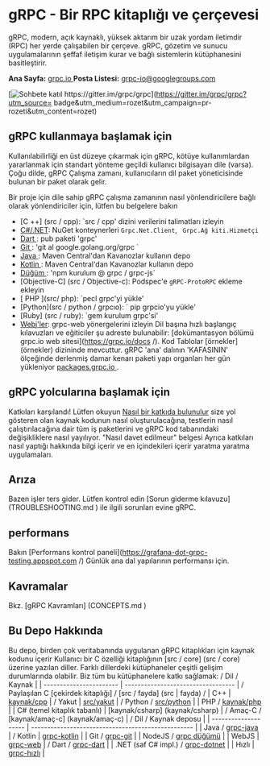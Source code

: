 #  gRPC - Bir RPC kitaplığı ve çerçevesi
 
gRPC, modern, açık kaynaklı, yüksek aktarım bir uzak yordam iletimdir (RPC)
her yerde çalışabilen bir çerçeve. gRPC, gözetim ve sunucu uygulamalarının
şeffaf iletişim kurar ve bağlı sistemlerin kütüphanesini basitleştirir.
 
<Tablo>
<tr>
<td><b>Ana Sayfa:</b></td>
<td><a href="https://grpc.io /">grpc.io </a></td>
</tr>
<tr>
<td><b>Posta Listesi:</b></td>
<td><a href="https://groups.google.com/forum /#!forum/grpc-ıo">grpc-io@googlegroups.com </a></td>
</tr>
</Tablo>
 
[![ Sohbete katıl https://gitter.im/grpc/grpc ](https://badges.gitter.im/grpc/grpc.svg)](https://gitter.im/grpc/grpc?utm_source= badge&utm_medium=rozet&utm_campaign=pr-rozeti&utm_content=rozet)
 
##  gRPC kullanmaya başlamak için
 
Kullanılabilirliği en üst düzeye çıkarmak için gRPC, kötüye kullanımlardan yararlanmak için standart yönteme geçildi
kullanıcı bilgisayarı dile (varsa). Çoğu dilde, gRPC
Çalışma zamanı, kullanıcıların dil paket yöneticisinde bulunan bir paket olarak gelir.
 
Bir proje için dile sahip gRPC çalışma zamanının nasıl yönlendiricilere bağlı olarak yönlendiriciler için,
lütfen bu belgelere bakın
 
- [C ++] (src / cpp): `src / cpp' dizini verilerini talimatları izleyin
- [C#/.NET](https://github.com/grpc/grpc-dotnet ): NuGet konteynerleri ` Grpc.Net.Client `, ` Grpc.Ağ kiti.Hizmetçi`
- [ Dart ](https://github.com/grpc/grpc-dart ): pub paketi 'grpc'
- [ Git ](https://github.com/grpc/grpc-go ): 'git al google.golang.org/grpc `
- [ Java ](https://github.com/grpc/grpc-java ): Maven Central'dan Kavanozlar kullanın
depo
- [ Kotlin ](https://github.com/grpc/grpc-kotlin ): Maven Central'dan Kavanozlar kullanın
depo
- [ Düğüm ](https://github.com/grpc/grpc-node ): 'npm kurulum @ grpc / grpc-js`
- [Objective-C] (src / Objective-c): Podspec'e `gRPC-ProtoRPC` ekleme ekleyin
- [ PHP ](src/ php): `pecl grpc'yi yükle'
- [Python](src / python / grpcıo): ` pip grpcio'yu yükle'
- [Ruby] (src / ruby): `gem kurulum grpc'si'
- [Webj'ler](https://github.com/grpc/grpc-web ): grpc-web yönergelerini izleyin
Dil başına hızlı başlangıç ​​kılavuzları ve eğiticiler şu adreste bulunabilir:
[dokümantasyon bölümü grpc.io web sitesi](https://grpc.io/docs /). Kod
Tablolar [örnekler] (örnekler) dizininde mevcuttur.
gRPC 'ana' dalının 'KAFASININ' ölçeğinde derlenmiş damar kenarı paketi yapı organları
her gün yükleniyor [packages.grpc.io ](https://packages.grpc.io ).
## gRPC yolcularına başlamak için
Katkıları karşılandı!
Lütfen okuyun [Nasıl bir katkıda bulunulur](CONTRIBUTING.md ) size yol gösteren olan
kaynak kodunun nasıl oluşturulacağına, testlerin nasıl çalıştırılacağına dair tüm iş paketlerini ve
gRPC kod tabanındaki değişikliklere nasıl yayılıyor. "Nasıl davet edilmeur" belgesi
Ayrıca katkıları nasıl yaptığı hakkında bilgi içerir ve en içindekileri içerir
yaratma yaratma uygulamaları.
## Arıza
Bazen işler ters gider. Lütfen kontrol edin
[Sorun giderme kılavuzu] (TROUBLESHOOTING.md ) ile ilgili sorunları evine
gRPC.
## performans
Bakın
[Performans kontrol paneli](https://grafana-dot-grpc-testing.appspot.com /)
Günlük ana dal yapılarının performansı için.
## Kavramalar
Bkz. [gRPC Kavramları] (CONCEPTS.md )
## Bu Depo Hakkında
Bu depo, birden çok veritabanında uygulanan gRPC kitaplıkları için kaynak kodunu içerir
Kullanıcı bir C özelliği kitaplığının [src / core] (src / core) üzerine yazılan diller.
Farklı dillerdeki kütüphaneler çeşitli gelişim durumlarında olabilir. Biz
tüm bu kütüphanelere katkı sağlamak:
/ Dil / Kaynak |
| ----------------------- | ---------------------------------- |
/ Paylaşılan C [çekirdek kitaplığı] / [src / fayda] (src | fayda) /
| C++ | [kaynak/cpp](kaynak/cpp) |
/ Yakut | [src/yakut](src/yakut) |
/ Python / [src/python](src/python) |
| PHP / [kaynak/php](kaynak/php) |
| C# (temel kitaplık tabanlı) | [kaynak/csharp] (kaynak/csharp) |
/ Amaç-C / [kaynak/amaç-c] (kaynak/amaç-c) |
/ Dil / Kaynak deposu |
| -------------------- | -------------------------------------------------- |
| Java / [grpc-java](https://github.com/grpc/grpc-java ) |
/ Kotlin | [grpc-kotlin](https://github.com/grpc/grpc-kotlin ) |
| Git / [grpc-git](https://github.com/grpc/grpc-go ) |
| NodeJS / [grpc düğümü](https://github.com/grpc/grpc-node ) |
| WebJS | [grpc-web](https://github.com/grpc/grpc-web ) |
/ Dart / [grpc-dart](https://github.com/grpc/grpc-dart ) |
| .NET (saf C# impl.) / [grpc-dotnet](https://github.com/grpc/grpc-dotnet ) |
| Hızlı | [grpc-hızlı](https://github.com/grpc/grpc-swift ) |
